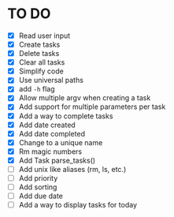 # TO DO
- [x] Read user input
- [x] Create tasks
- [x] Delete tasks
- [x] Clear all tasks
- [x] Simplify code
- [x] Use universal paths
- [x] add `-h` flag
- [x] Allow multiple argv when creating a task
- [x] Add support for multiple parameters per task
- [x] Add a way to complete tasks
- [x] Add date created
- [x] Add date completed
- [x] Change to a unique name
- [x] Rm magic numbers
- [x] Add Task parse_tasks()
- [ ] Add unix like aliases (rm, ls, etc.)
- [ ] Add priority
- [ ] Add sorting
- [ ] Add due date
- [ ] Add a way to display tasks for today